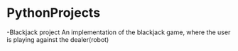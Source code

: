 # PythonProjects

-Blackjack project
An implementation of the blackjack game, where the user is playing against the dealer(robot) 
